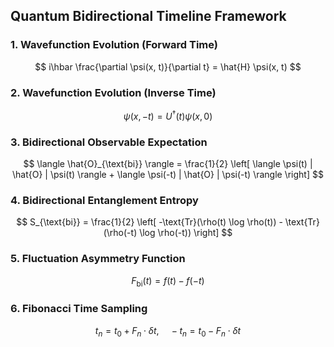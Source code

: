 ## Quantum Bidirectional Timeline Framework

### 1. Wavefunction Evolution (Forward Time)
$$
i\hbar \frac{\partial \psi(x, t)}{\partial t} = \hat{H} \psi(x, t)
$$

### 2. Wavefunction Evolution (Inverse Time)
$$
\psi(x, -t) = U^\dagger(t) \psi(x, 0)
$$

### 3. Bidirectional Observable Expectation
$$
\langle \hat{O}_{\text{bi}} \rangle = \frac{1}{2} \left[ \langle \psi(t) | \hat{O} | \psi(t) \rangle + \langle \psi(-t) | \hat{O} | \psi(-t) \rangle \right]
$$

### 4. Bidirectional Entanglement Entropy
$$
S_{\text{bi}} = \frac{1}{2} \left[ -\text{Tr}(\rho(t) \log \rho(t)) - \text{Tr}(\rho(-t) \log \rho(-t)) \right]
$$

### 5. Fluctuation Asymmetry Function
$$
F_{\text{bi}}(t) = f(t) - f(-t)
$$

### 6. Fibonacci Time Sampling
$$
t_n = t_0 + F_n \cdot \delta t,\quad -t_n = t_0 - F_n \cdot \delta t
$$
